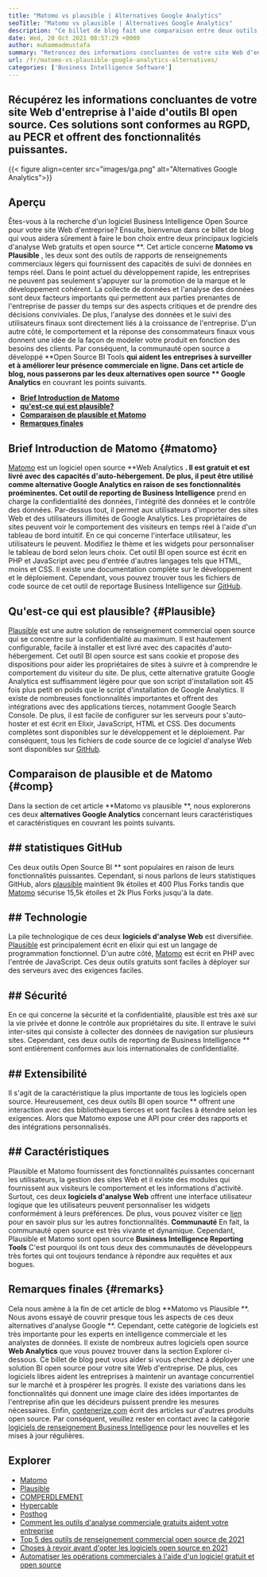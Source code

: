 ```yaml
---
title: "Matomo vs plausible | Alternatives Google Analytics" 
seoTitle: "Matomo vs plausible | Alternatives Google Analytics" 
description: "Ce billet de blog fait une comparaison entre deux outils BI open source qui sont considérés comme des alternatives Google Analytics. Les deux logiciels sont gratuits et auto-hébergés." 
date: Wed, 20 Oct 2021 08:57:29 +0000
author: muhammadmustafa
summary: "Retroncez des informations concluantes de votre site Web d'entreprise à l'aide d'outils BI open source. Ces solutions sont conformes au RGPD, au PECR et offrent des fonctionnalités puissantes." 
url: /fr/matomo-vs-plausible-google-analytics-alternatives/
categories: ['Business Intelligence Software']
---
```


## Récupérez les informations concluantes de votre site Web d'entreprise à l'aide d'outils BI open source. Ces solutions sont conformes au RGPD, au PECR et offrent des fonctionnalités puissantes.

{{< figure align=center src="images/ga.png" alt="Alternatives Google Analytics">}}


## Aperçu
Êtes-vous à la recherche d'un logiciel Business Intelligence Open Source pour votre site Web d'entreprise? Ensuite, bienvenue dans ce billet de blog qui vous aidera sûrement à faire le bon choix entre deux principaux logiciels d'analyse Web gratuits et open source **. Cet article concerne **Matomo vs Plausible** , les deux sont des outils de rapports de renseignements commerciaux légers qui fournissent des capacités de suivi de données en temps réel. Dans le point actuel du développement rapide, les entreprises ne peuvent pas seulement s'appuyer sur la promotion de la marque et le développement cohérent. La collecte de données et l'analyse des données sont deux facteurs importants qui permettent aux parties prenantes de l'entreprise de passer du temps sur des aspects critiques et de prendre des décisions conviviales. De plus, l'analyse des données et le suivi des utilisateurs finaux sont directement liés à la croissance de l'entreprise.
D'un autre côté, le comportement et la réponse des consommateurs finaux vous donnent une idée de la façon de modeler votre produit en fonction des besoins des clients. Par conséquent, la communauté open source a développé **Open Source BI Tools  **qui aident les entreprises à surveiller et à améliorer leur présence commerciale en ligne. Dans cet article de blog, nous passerons par les deux alternatives open source **  Google Analytics**  en couvrant les points suivants.
  * [**Brief Introduction de Matomo** ][1]
  * **[qu'est-ce qui est plausible?][2]** 
  * **[Comparaison de plausible et Matomo][3]** 
  * [**Remarques finales** ][4]

## Brief Introduction de Matomo   {#matomo}
[Matomo][5] est un logiciel open source **Web Analytics **. Il est gratuit et est livré avec des capacités d'auto-hébergement. De plus, il peut être utilisé comme alternative Google Analytics en raison de ses fonctionnalités proéminentes. Cet outil de reporting de Business Intelligence**  prend en charge la confidentialité des données, l'intégrité des données et le contrôle des données. Par-dessus tout, il permet aux utilisateurs d'importer des sites Web et des utilisateurs illimités de Google Analytics. Les propriétaires de sites peuvent voir le comportement des visiteurs en temps réel à l'aide d'un tableau de bord intuitif. En ce qui concerne l'interface utilisateur, les utilisateurs le peuvent. Modifiez le thème et les widgets pour personnaliser le tableau de bord selon leurs choix. Cet outil BI open source est écrit en PHP et JavaScript avec peu d'entrée d'autres langages tels que HTML, moins et CSS. Il existe une documentation complète sur le développement et le déploiement. Cependant, vous pouvez trouver tous les fichiers de code source de cet outil de reportage Business Intelligence sur [GitHub][6].

## Qu'est-ce qui est plausible?   {#Plausible}
[Plausible][7] est une autre solution de renseignement commercial open source qui se concentre sur la confidentialité au maximum. Il est hautement configurable, facile à installer et est livré avec des capacités d'auto-hébergement. Cet outil BI open source est sans cookie et propose des dispositions pour aider les propriétaires de sites à suivre et à comprendre le comportement du visiteur du site. De plus, cette alternative gratuite Google Analytics est suffisamment légère pour que son script d'installation soit 45 fois plus petit en poids que le script d'installation de Google Analytics. Il existe de nombreuses fonctionnalités importantes et offrent des intégrations avec des applications tierces, notamment Google Search Console. De plus, il est facile de configurer sur les serveurs pour s'auto-hoster et est écrit en Elixir, JavaScript, HTML et CSS. Des documents complètes sont disponibles sur le développement et le déploiement. Par conséquent, tous les fichiers de code source de ce logiciel d'analyse Web sont disponibles sur [GitHub][8].

## Comparaison de plausible et de Matomo   {#comp}
Dans la section de cet article **Matomo vs plausible **, nous explorerons ces deux  **alternatives Google Analytics**   concernant leurs caractéristiques et caractéristiques en couvrant les points suivants.

## ## statistiques GitHub
Ces deux outils Open Source BI ** sont populaires en raison de leurs fonctionnalités puissantes. Cependant, si nous parlons de leurs statistiques GitHub, alors [plausible][7] maintient 9k étoiles et 400 Plus Forks tandis que [Matomo][5] sécurise 15,5k étoiles et 2k Plus Forks jusqu'à la date.

## ## Technologie
La pile technologique de ces deux **logiciels d'analyse Web**  est diversifiée. [Plausible][7] est principalement écrit en élixir qui est un langage de programmation fonctionnel. D'un autre côté, [Matomo][5] est écrit en PHP avec l'entrée de JavaScript. Ces deux outils gratuits sont faciles à déployer sur des serveurs avec des exigences faciles.

## ## Sécurité
En ce qui concerne la sécurité et la confidentialité, plausible est très axé sur la vie privée et donne le contrôle aux propriétaires du site. Il entrave le suivi inter-sites qui consiste à collecter des données de navigation sur plusieurs sites. Cependant, ces deux outils de reporting de Business Intelligence ** sont entièrement conformes aux lois internationales de confidentialité.

## ## Extensibilité
Il s'agit de la caractéristique la plus importante de tous les logiciels open source. Heureusement, ces deux outils BI open source ** offrent une interaction avec des bibliothèques tierces et sont faciles à étendre selon les exigences. Alors que Matomo expose une API pour créer des rapports et des intégrations personnalisés.

## ## Caractéristiques
Plausible et Matomo fournissent des fonctionnalités puissantes concernant les utilisateurs, la gestion des sites Web et il existe des modules qui fournissent aux visiteurs le comportement et les informations d'activité. Surtout, ces deux **logiciels d'analyse Web**  offrent une interface utilisateur logique que les utilisateurs peuvent personnaliser les widgets conformément à leurs préférences. De plus, vous pouvez visiter ce [lien][9] pour en savoir plus sur les autres fonctionnalités.
**Communauté**
En fait, la communauté open source est très vivante et dynamique. Cependant, Plausible et Matomo sont open source **Business Intelligence Reporting Tools**  C'est pourquoi ils ont tous deux des communautés de développeurs très fortes qui ont toujours tendance à répondre aux requêtes et aux bogues.

## Remarques finales   {#remarks}
Cela nous amène à la fin de cet article de blog **Matomo vs Plausible **. Nous avons essayé de couvrir presque tous les aspects de ces deux alternatives d'analyse Google **. Cependant, cette catégorie de logiciels est très importante pour les experts en intelligence commerciale et les analystes de données. Il existe de nombreux autres logiciels open source  **Web Analytics**   que vous pouvez trouver dans la section Explorer ci-dessous. Ce billet de blog peut vous aider si vous cherchez à déployer une solution BI open source pour votre site Web d'entreprise. De plus, ces logiciels libres aident les entreprises à maintenir un avantage concurrentiel sur le marché et à prospérer les progrès. Il existe des variations dans les fonctionnalités qui donnent une image claire des idées importantes de l'entreprise afin que les décideurs puissent prendre les mesures nécessaires.
Enfin, [contenerize.com][10] écrit des articles sur d'autres produits open source. Par conséquent, veuillez rester en contact avec la catégorie [logiciels de renseignement Business Intelligence][9] pour les nouvelles et les mises à jour régulières.

## Explorer
  * [Matomo][11]
  * [Plausible][12]
  * [COMPERDLEMENT][13]
  * [Hypercable][14]
  * [Posthog][15]
  * [Comment les outils d'analyse commerciale gratuits aident votre entreprise][16]
  * [Top 5 des outils de renseignement commercial open source de 2021][17]
  * [Choses à revoir avant d'opter les logiciels open source en 2021][18]
  * [Automatiser les opérations commerciales à l'aide d'un logiciel gratuit et open source][19]

  
[1]: #Matomo
[2]: #Plausible
[3]: #comp
[4]: #remarks
[5]: https://products.containerize.com/business-intelligence/matomo/
[6]: https://github.com/matomo-org/matomo
[7]: https://products.containerize.com/business-intelligence/plausible/
[8]: https://github.com/plausible/analytics
[9]: https://products.containerize.com/business-intelligence/
[10]: https://www.containerize.com/
[11]: https://products.containerize.com/business-intelligence/matomo
[12]: https://products.containerize.com/business-intelligence/plausible
[13]: https://products.containerize.com/business-intelligence/countly
[14]: https://products.containerize.com/business-intelligence/hypercable
[15]: https://products.containerize.com/business-intelligence/posthog
[16]: https://blog.containerize.com/2021/03/12/how-free-business-analytics-tools-assist-your-business/
[17]: https://blog.containerize.com/business-intelligence-software/top-5-open-source-business-intelligence-solutions-of-2021/
[18]: https://blog.containerize.com/cmdb-software/things-to-review-before-opting-open-source-software-in-2021/
[19]: https://blog.containerize.com/blogging/automate-business-operations-using-open-source-software/

